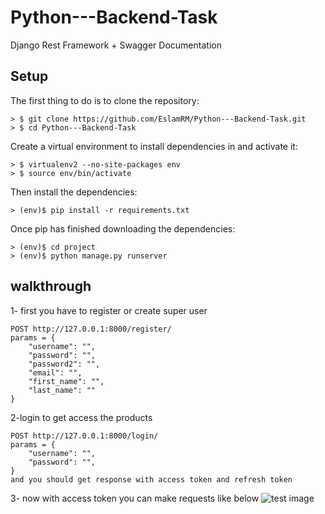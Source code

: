 # Python---Backend-Task
Django Rest Framework + Swagger Documentation
## Setup
The first thing to do is to clone the repository:
```
> $ git clone https://github.com/EslamRM/Python---Backend-Task.git
> $ cd Python---Backend-Task
```
Create a virtual environment to install dependencies in and activate it:
```
> $ virtualenv2 --no-site-packages env
> $ source env/bin/activate
```
Then install the dependencies:
```
> (env)$ pip install -r requirements.txt
```
Once pip has finished downloading the dependencies:
```
> (env)$ cd project
> (env)$ python manage.py runserver
```
## walkthrough
1- first you have to register or create super user
```
POST http://127.0.0.1:8000/register/
params = {
    "username": "",
    "password": "",
    "password2": "",
    "email": "",
    "first_name": "",
    "last_name": ""
}
```
2-login to get access the products
```
POST http://127.0.0.1:8000/login/
params = {
    "username": "",
    "password": "",
}
and you should get response with access token and refresh token
```
3- now with access token you can make requests like below
![test image](https://images.unsplash.com/photo-1508004526072-3be43a5005f6?ixlib=rb-4.0.3&ixid=MnwxMjA3fDB8MHxzZWFyY2h8MTh8fHBpY3R1cmV8ZW58MHx8MHx8&w=1000&q=80)
